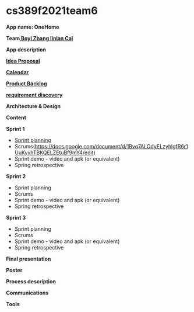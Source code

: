 # cs389f2021team6

**App name: OneHome**

**Team[  Boyi Zhang ](https://github.com/zhangboyi115)[ linlan Cai](https://github.com/lialazyoaf)**

**App description**


**[Idea Proposal](https://docs.google.com/document/d/1Y4O65naMj0IUarM-2nUE2AWCd68yfMldwEiK7t3byJo/edit?usp=sharing)**

**[Calendar](https://calendar.google.com/calendar/u/0/r?cid=aXZoMmU3NjhzMjRkdGlxZWYwcXZvbzhxcjBAZ3JvdXAuY2FsZW5kYXIuZ29vZ2xlLmNvbQ)**

**[Product Backlog](https://docs.google.com/spreadsheets/d/1QwzCyM6pVbFFeJqngEYKHyMZibZs8vGi2wqHhM_M9ok/edit#gid=0)**

**[requirement discovery](https://docs.google.com/document/d/1xq9sqLOsAgHmiw3HjIU4jMCqYH8xzpmiCY6y_SwiUXA/edit)**

**Architecture & Design**

**Content**

**Sprint 1**

* [Sprint planning](https://docs.google.com/spreadsheets/d/1QwzCyM6pVbFFeJqngEYKHyMZibZs8vGi2wqHhM_M9ok/edit#gid=1232638099)
* Scrums(https://docs.google.com/document/d/1Bvq7ALOdyELzyhlgfR6r1UuKyxhTBKQELZEtuBf9mY4/edit)
* Sprint demo - video and apk (or equivalent)
* Spring retrospective

**Sprint 2**

* Sprint planning
* Scrums
* Sprint demo - video and apk (or equivalent)
* Spring retrospective

**Sprint 3** 

* Sprint planning
* Scrums
* Sprint demo - video and apk (or equivalent)
* Spring retrospective

**Final presentation**

**Poster**

**Process description**

**Communications**

**Tools**
